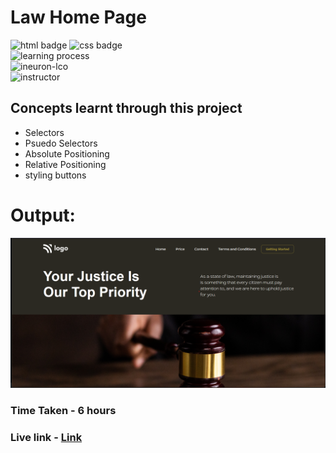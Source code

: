 # Law Home Page
![html badge](https://img.shields.io/badge/Html-tomato) ![css badge](https://img.shields.io/badge/CSS-blue
)  
![learning process](https://img.shields.io/badge/Project%20Based%20Learning-darkviolet
)  
![ineuron-lco](https://img.shields.io/badge/iNeuron-lco-green
)  
![instructor](https://img.shields.io/badge/Hitesh_Choudary-Full%20Stack%20Javascript%20Course-orange
)


## Concepts learnt through this project
- Selectors
- Psuedo Selectors
- Absolute Positioning
- Relative Positioning
- styling buttons
# Output:
![output img](./screenshot/image.png)  

### Time Taken - 6 hours
### Live link - [Link](https://law-home-page-omega.vercel.app/)